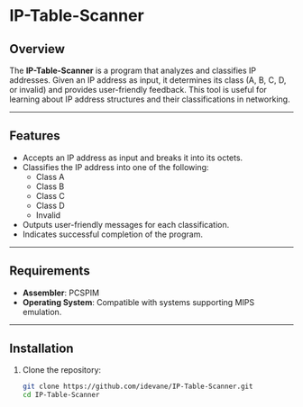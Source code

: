 # IP-Table-Scanner

## Overview

The **IP-Table-Scanner** is a program that analyzes and classifies IP addresses. Given an IP address as input, it determines its class (A, B, C, D, or invalid) and provides user-friendly feedback. This tool is useful for learning about IP address structures and their classifications in networking.

---

## Features

- Accepts an IP address as input and breaks it into its octets.
- Classifies the IP address into one of the following:
  - Class A
  - Class B
  - Class C
  - Class D
  - Invalid
- Outputs user-friendly messages for each classification.
- Indicates successful completion of the program.

---

## Requirements

- **Assembler**: PCSPIM
- **Operating System**: Compatible with systems supporting MIPS emulation.

---

## Installation

1. Clone the repository:
   ```bash
   git clone https://github.com/idevane/IP-Table-Scanner.git
   cd IP-Table-Scanner

